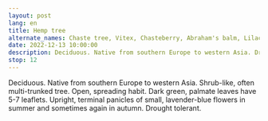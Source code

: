 ```yaml
---
layout: post
lang: en
title: Hemp tree
alternate_names: Chaste tree, Vitex, Chasteberry, Abraham's balm, Lilac Chastetree, or Monk's pepper
date: 2022-12-13 10:00:00
description: Deciduous. Native from southern Europe to western Asia. Drought tolerant.
stop: 12
---
```

Deciduous. Native from southern Europe to western Asia. Shrub-like, often multi-trunked tree. Open, spreading habit. Dark green, palmate leaves have 5-7 leaflets. Upright, terminal panicles of small, lavender-blue flowers in summer and sometimes again in autumn. Drought tolerant.
